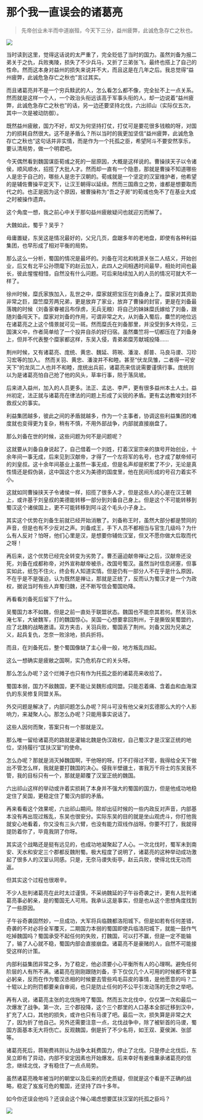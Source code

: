 # 那个我一直误会的诸葛亮

> 先帝创业未半而中道崩殂，今天下三分，益州疲弊，此诚危急存亡之秋也。

![](https://p3.pstatp.com/large/19f1000024d54962e83c)

当时读到这里，觉得这话说的太严重了，完全贬低了当时的国力。虽然刘备为报二弟关于之仇，兵败夷陵，损失了不少兵马，又折了三弟张飞，最终也搭上了自己的性命。然而这本身对益州的损失来说并不大，而且这是在几年之后。我总觉得“益州疲弊，此诚危急存亡之秋也”言过其实。

而且诸葛亮并不是一个穷兵黩武的人，怎么看怎么都不像，完全扯不上一点关系。然而就是这样一个人，一个政治头衔远该高于军事头衔的人，却一边说着“益州疲弊，此诚危急存亡之秋也”的话，另一边还要坚持北伐，六出祁山（实际仅五次，其中一次是被动防御）。

既然益州疲敝，国力不好，却又为何坚持打仗，打仗可是要花很多钱粮的呀，对国力的损耗自然很大。这不是矛盾么？所以当时的我更加坚信“益州疲弊，此诚危急存亡之秋也”这句话并非实情，而是作为一个托孤之臣，希望阿斗不要安然享乐，要认清局势，做一个明君吧。

今天偶然看到魏国谋臣荀彧之死的一层原因，大概是这样说的。曹操挟天子以令诸侯，顺风顺水，招揽了大批人才。然而却一直有一个隐患，那就是曹操不知道哪些人是忠于自己的，哪些人是忠于汉朝的。荀彧就是一个坚定的汉室维护者，他希望的是辅佐曹操平定天下，让汉王朝得以延续。然而三国鼎立之势，谁都是想要取而代之的。也正是因为这个原因，被曹操称为“吾之子房”的荀彧也免不了在基业大成之时被操作遗弃。

这个角度一想，我之前心中关于那句益州疲敝疑问也就迎刃而解了。

大魏如此，蜀乎？吴乎？

毋庸置疑，东吴这是情况最好的，父兄几页，盘踞多年的老地盘，即使有各种利益集团，也早形成了相对平衡的局势。

那么这么一分析，蜀国的情况是最坏的。刘备在河北和桃源关张二人结义，开始创业，后又有北平公孙瓒麾下的赵云加入，此四人之间相遇时间最早，相处时间也最长，彼此惺惺相惜，自然没有什么问题。可后来陆续加入的人员的情况可就大不一样了。

徐州时候，糜氏家族加入，乱世之中，糜家就把宝压在刘备身上了。糜家对其资助非常之巨，糜竺糜芳两兄弟，更是放弃了家业，放弃了曹操的封官，更是在刘备最落魄的时候（刘备家眷被吕布俘虏，无兵无粮）将自己的妹妹糜氏嫁给了刘备，跟随刘备闯天下。糜家对刘备的作用，可谓非常之大，从刘备入蜀后，麋竺的地位远在诸葛亮之上这个情景就可见一斑。然而糜氏在刘备那里，并没受到多大待见，三国演义中，作者简单给了一个投井自杀的好归宿。虽然麋竺将一切都压在了刘备身上，但并不代表整个糜家都这样，东吴入侵，青弟弟糜芳献城投降……

荆州时候，又有诸葛亮、庞统、黄忠、魏延、蒋琬、潘浚、郝普、马良马谡、习珍习宏等的加入。 然而关羽、黄忠、潘浚并不和睦。甚至“伏龙凤雏，二者得一可安天下”的龙凤二人也并不和睦，庞统出兵前，诸葛亮来信说需要谨慎行事。庞统则以为是诸葛亮怕自己抢了他的风头，草率行事，陨于落凤坡。

后来进入益州，加入的人员更多。法正、孟达、李严，更有很多益州本土人士。益州初定，法正就与诸葛亮在律法的问题上形成了尖锐的矛盾。更有孟达教唆刘封不救叔父的事实。

利益集团越多，彼此之间的矛盾就越多，作为一个主事者，协调这些利益集团的难度就也变得更为复杂，稍有不慎，不用外部战争，内部就直接崩盘了。

那么刘备在世的时候，这些问题为何不是问题呢？

这就要从刘备自身说起了，自己借着一个刘姓，打着汉室宗亲的旗号开始创业，十余年间一事无成，后来见到汉献帝，才得了一个左将军的名号，也才成了献帝倾可的刘皇叔。这十余年间基业上虽然一事无成，但是名声却是积累了不少，无论是真性情还是假伪装，这中国这个忠义为美德的国度里，他在民间形成的号召力着实不小。

这就如同曹操挟天子令诸侯一样，招揽了很多人才，但是这些人的心是在汉王朝上，或许基于刘皇叔的美德能转移一部分到刘备自己身上。但是这个不可能转移到蜀汉这个诸侯国上，更不可能转移到阿斗这个毛头小子身上。

其实这个优势在刘备生前就已经开始消散了。刘备称王时，虽然大部分都是赞同的声音，但是也有不少反对之声。刘备成王，手下人员不都相当与官生几级吗？为什么有人反对？怕呀，他们心里是汉，是想要你辅佐汉室，但又不愿你做大后取而代之呀！

再后来，这个优势已经完全转变为劣势了。曹丕逼迫献帝禅让之后，汉献帝还没死，刘备在成都称帝，对外宣称献帝被杀，改国号蜀汉。虽然当时信息闭塞，但事实如此，纸包不住火，终会有人知道实情。但是仍有一部分人不在乎是什么原因，不在乎是不是强迫，认为既然是禅让，那就是正统了，反而认为蜀汉才是一个为政权，据说当时有些人弃蜀归魏，还不断写信会蜀国劝降。

再看看刘备死后留下了什么。

吴蜀国力本不如魏，但是之前一直处于联盟状态。魏国也不能奈其若何。然关羽水淹七军，大破魏军，打的魏国惊心。吴国一心想要拿回荆州，于是撕毁吴蜀盟约，应了北魏的战略邀请。双方夹击，关羽兵败，蜀国丢了荆州。刘备又因为兄弟之义，起兵复仇，怎奈一败涂地，损兵折将。

而且，在刘备死后，整个蜀国像缺了主心骨一般，地方叛乱四起。

这么一想确实是疲敝之国啊，实乃危机存亡的关头呀。

那么怎么办呢？这个烂摊子也只有作为托孤之臣的诸葛亮来收拾了。

蜀国本弱，国力不敌魏国，更不能让吴魏形成同盟。只能忍着痛、含着血和血海深仇的东吴修复同盟关系。 

外交问题是解决了，内部问题怎么办呢？阿斗可没有他父亲刘玄德那么大的个人影响力，来凝聚人心。那怎么办呢？只能用事实说话了。

这些人因何而聚，答案只有一个那就是汉。

那么唯一留给诸葛亮的路就是灌输北魏是伪汉政权，自己蜀汉才是汉室正统的地位，坚持履行“匡扶汉室”的使命。

怎么办呢？那就是消灭掉魏国啊，干他呀的呀。打不打得过不管，我得给全天下做出不管怎么样，我就是要打魏国的决心。侵我半壁疆土，害我万千将士的东吴我不管，我的目标只有一个，那就是颠覆了汉室正统的魏国。

六出祁山这样的举动或许着实损耗了本身并不强大的蜀国的国力，但是他成功地稳定住了吴国，更稳定住了蜀汉内部的矛盾。

再来看看这个效果呢，六出祁山期间。除却出征时候的一些内政反对声音，内部基本没有再出现过叛乱，东吴也很安分。实际东吴的目的就是坐山观虎斗，你打他我就安心地看着，你又没有三头六臂，也没有能力双线作战呀。你要不打了，我就得提防着你了，毕竟我阴了你呀。

其实这个战略还是挺有远见的，也成功地凝聚起了人心。一次北伐时，蜀军未到南安、天水和安定三个郡都反魏附蜀。极大程度了说明了，诸葛亮的这种举动成功激起了很多人的汉室认同感。只是，无奈马谡失街亭，赵云兵败，使得北伐无功而返。

但其实这个过程也很艰辛。

不少人批判诸葛亮在此时太过谨慎，不采纳魏延的子午谷奇袭之计，更有人批判诸葛亮事必躬亲，是的蜀国无人可用。我承认这是事实，但是也从这个思想角度找到了一些原因。

子午谷奇袭固然妙，一旦成功，大军将兵临魏都洛阳城下。但是如若有任何差错，奇袭的不对必将全军覆灭，二期国力本弱的蜀国即使兵临洛阳城下，就能一鼓作气吃掉魏国吗？蜀国承受不起任何的失败，打魏国，可以打不赢，但是一定不能输了，输了人心就不稳，蜀国内部会直接崩盘。诸葛亮不是豪赌的人，自然不可能接受这样的计策。

内部利益集团非常之多，为了稳定，他必须要小心平衡所有人的心理啊。避免任何阶层的人有所不满。诸葛亮在刚刚跟随刘备，手下仅仅几个人可用的时候都不曾事必躬亲，反而在作为蜀汉丞相的时候要去管些鸡毛蒜皮的事情，是他愿意的吗？二十辊以上的刑罚都要亲自审阅，也只是防止任何的不公平引发动荡的无奈之举吧。

再有人说，诸葛亮主张的北伐拖垮了蜀国。然而五次北伐中，仅仅第一次和最后一次爆发了战争。第一次，三个郡投降，这个三个郡里的人口基本全部迁移到汉中，扩充了人口，其他的损失，或许也只有马谡了吧。最后一次，损失算是非常之大了，因为折了他自己。另外还需要注意一点，北伐战争中，除了被斩首的马谡，蜀国方面基本无大将伤亡。反观魏国，倒是折了不少名将，如王双、夏侯渊、张郃等。

诸葛亮死后，蒋琬费祎则认为战争太耗费国力，停止了北伐。只是停止北伐后，东吴立即有了异动，内部不安定因素也开始爆发。后来幸好有姜维秉承诸葛亮的信念，继续北伐，才有稳住了一点点局势。

虽然诸葛亮晚年被当时的朝堂以及后来的历史质疑，但就是这个看是不正确的战略，稳定了岌岌可危的蜀国，还坚持了四十多年。

如今你还误会他吗？还误会这个殚心竭虑想要匡扶汉室的托孤之臣吗？

![](https://ss1.bdstatic.com/70cFuXSh_Q1YnxGkpoWK1HF6hhy/it/u=2969939632,1752382319&fm=27&gp=0.jpg)
